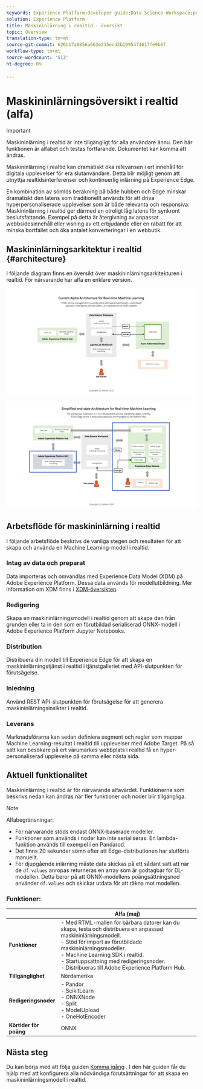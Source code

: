 ```yaml
---
keywords: Experience Platform;developer guide;Data Science Workspace;popular topics;Real time machine learning;
solution: Experience Platform
title: Maskininlärning i realtid - översikt
topic: Overview
translation-type: tm+mt
source-git-commit: 626bb7a0856a663e235ecd2b19954f4617fe9b6f
workflow-type: tm+mt
source-wordcount: '513'
ht-degree: 0%

---
```



# Maskininlärningsöversikt i realtid (alfa)

>[!IMPORTANT]
>Maskininlärning i realtid är inte tillgängligt för alla användare ännu. Den här funktionen är alfabet och testas fortfarande. Dokumentet kan komma att ändras.

Maskininlärning i realtid kan dramatiskt öka relevansen i ert innehåll för digitala upplevelser för era slutanvändare. Detta blir möjligt genom att utnyttja realtidsinterferenser och kontinuerlig inlärning på Experience Edge.

En kombination av sömlös beräkning på både hubben och Edge minskar dramatiskt den latens som traditionellt används för att driva hyperpersonaliserade upplevelser som är både relevanta och responsiva. Maskininlärning i realtid ger därmed en otroligt låg latens för synkront beslutsfattande. Exempel på detta är återgivning av anpassat webbsidesinnehåll eller visning av ett erbjudande eller en rabatt för att minska bortfallet och öka antalet konverteringar i en webbutik.

## Maskininlärningsarkitektur i realtid {#architecture}

I följande diagram finns en översikt över maskininlärningsarkitekturen i realtid. För närvarande har alfa en enklare version.

![alfagra](../images/rtml/alpha-arch.png)

![Förenklad översikt](../images/rtml/end-to-end-arch.png)

## Arbetsflöde för maskininlärning i realtid

I följande arbetsflöde beskrivs de vanliga stegen och resultaten för att skapa och använda en Machine Learning-modell i realtid.

### Intag av data och preparat

Data importeras och omvandlas med Experience Data Model (XDM) på Adobe Experience Platform. Dessa data används för modellutbildning. Mer information om XDM finns i [XDM-översikten](../../xdm/home.md).

### Redigering

Skapa en maskininlärningsmodell i realtid genom att skapa den från grunden eller ta in den som en förutbildad serialiserad ONNX-modell i Adobe Experience Platform Jupyter Notebooks.

### Distribution

Distribuera din modell till Experience Edge för att skapa en maskininlärningstjänst i realtid i tjänstgalleriet med API-slutpunkten för förutsägelse.

### Inledning

Använd REST API-slutpunkten för förutsägelse för att generera maskininlärningsinsikter i realtid.

### Leverans

Marknadsförarna kan sedan definiera segment och regler som mappar Machine Learning-resultat i realtid till upplevelser med Adobe Target. På så sätt kan besökare på ert varumärkes webbplats i realtid få en hyper-personaliserad upplevelse på samma eller nästa sida.

## Aktuell funktionalitet

Maskininlärning i realtid är för närvarande alfavärdet. Funktionerna som beskrivs nedan kan ändras när fler funktioner och noder blir tillgängliga.

>[!NOTE]
> Alfabegränsningar:
> - För närvarande stöds endast ONNX-baserade modeller.
> - Funktioner som används i noder kan inte serialiseras. En lambda-funktion används till exempel i en Pandarod.
> - Det finns 20 sekunder sömn efter att Edge-distributionen har slutförts manuellt.
> - För djupgående inlärning måste data skickas på ett sådant sätt att när de `df.values` anropas returneras en array som är godtagbar för DL-modellen. Detta beror på att ONNX-modellens poängsättningsnod använder `df.values` och skickar utdata för att räkna mot modellen.



### Funktioner:

|  | Alfa (maj) |
| --- | --- |
| **Funktioner** | - Med RTML-mallen för bärbara datorer kan du skapa, testa och distribuera en anpassad maskininlärningsmodell. <br> - Stöd för import av förutbildade maskininlärningsmodeller. <br> - Machine Learning SDK i realtid. <br> - Startuppsättning med redigeringsnoder. <br> - Distribueras till Adobe Experience Platform Hub. |
| **Tillgänglighet** | Nordamerika |
| **Redigeringsnoder** | - Pandor <br> - ScikitLearn <br> - ONNXNode <br> - Split <br> - ModelUpload <br> - OneHotEncoder |
| **Körtider för poäng** | ONNX |

## Nästa steg

Du kan börja med att följa guiden [Komma igång](./getting-started.md) . I den här guiden får du hjälp med att konfigurera alla nödvändiga förutsättningar för att skapa en maskininlärningsmodell i realtid.

